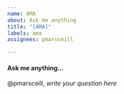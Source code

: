 ```yaml
---
name: AMA
about: Ask me anything
title: "[AMA]"
labels: ama
assignees: pmarsceill

---
```


#### Ask me anything...

@pmarsceill, 
_write your question here_
